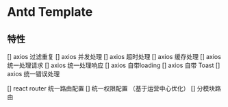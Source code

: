 # Antd Template

## 特性

[] axios 过滤重复
[] axios 并发处理
[] axios 超时处理
[] axios 缓存处理
[] axios 统一处理请求
[] axios 统一处理响应
[] axios 自带loading
[] axios 自带 Toast
[] axios 统一错误处理

[] react router 统一路由配置
[] 统一权限配置 （基于运营中心优化）
[] 分模块路由

